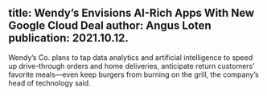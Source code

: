 title: Wendy’s Envisions AI-Rich Apps With New Google Cloud Deal
author: Angus Loten
publication: 2021.10.12.
-------
Wendy’s Co. plans to tap data analytics and artificial intelligence to speed up drive-through orders and home deliveries, anticipate return customers’ favorite meals—even keep burgers from burning on the grill, the company’s head of technology said.
